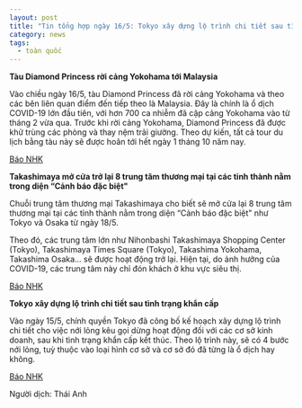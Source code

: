 ```yaml
---
layout: post
title: "Tin tổng hợp ngày 16/5: Tokyo xây dựng lộ trình chi tiết sau tình trạng khẩn cấp"
category: news
tags: 
  - toàn quốc
---
```

**Tàu Diamond Princess rời cảng Yokohama tới Malaysia**

Vào chiều ngày 16/5, tàu Diamond Princess đã rời cảng Yokohama và theo các bên liên quan điểm đến tiếp theo là Malaysia. Đây là chính là ổ dịch COVID-19 lớn đầu tiên, với hơn 700 ca nhiễm đã cập cảng Yokohama vào từ tháng 2 vừa qua. Trước khi rời cảng Yokohama, Diamond Princess đã được khử trùng các phòng và thay nệm trải giường. Theo dự kiến, tất cả tour du lịch bằng tàu này sẽ được hoãn tới hết ngày 1 tháng 10 năm nay.

[Báo NHK](https://www3.nhk.or.jp/news/html/20200516/k10012433121000.html?utm_int=news_contents_news-main_001)

**Takashimaya mở cửa trở lại 8 trung tâm thương mại tại các tỉnh thành nằm trong diện “Cảnh báo đặc biệt"**

Chuỗi trung tâm thương mại Takashimaya cho biết sẽ mở cửa lại 8 trung tâm thương mại tại các tỉnh thành nằm trong diện “Cảnh báo đặc biệt" như Tokyo và Osaka từ ngày 18/5. 

Theo đó, các trung tâm lớn như Nihonbashi Takashimaya Shopping Center (Tokyo), Takashimaya Times Square (Tokyo), Takashima Yokohama, Takashima Osaka... sẽ được hoạt động trở lại. Hiện tại, do ảnh hưởng của COVID-19, các trung tâm này chỉ đón khách ở khu vực siêu thị.

[Báo NHK](https://www3.nhk.or.jp/news/html/20200516/k10012433111000.html?utm_int=all_side_ranking-social_004)

**Tokyo xây dựng lộ trình chi tiết sau tình trạng khẩn cấp**

Vào ngày 15/5, chính quyền Tokyo đã công bố kế hoạch xây dựng lộ trình chi tiết cho việc nới lỏng kêu gọi dừng hoạt động đối với các cơ sở kinh doanh, sau khi tình trạng khẩn cấp kết thúc. Theo lộ trình này, sẽ có 4 bước nới lỏng, tuỳ thuộc vào loại hình cơ sở và cơ sở đó đã từng là ổ dịch hay không.

[Báo NHK](https://www3.nhk.or.jp/news/html/20200516/k10012432831000.html?utm_int=news-new_contents_list-items_030)

Người dịch: Thái Anh

